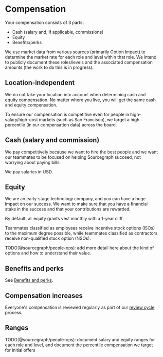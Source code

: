 # Compensation

Your compensation consists of 3 parts:

- Cash (salary and, if applicable, commissions)
- Equity
- Benefits/perks

We use market data from various sources (primarily Option Impact) to determine the market rate for each role and level within that role. We intend to publicly document these roles/levels and the associated compensation amounts (the work to do this is in progress).

## Location-independent

We do not take your location into account when determining cash and equity compensation. No matter where you live, you will get the same cash and equity compensation.

To ensure our compensation is competitive even for people in high-salary/high-cost markets (such as San Francisco), we target a high percentile (in our compensation data) across the board.

## Cash (salary and commission)

We pay competitively because we want to hire the best people and we want our teammates to be focused on helping Sourcegraph succeed, not worrying about paying bills.

We pay salaries in USD.

## Equity

We are an early-stage technology company, and you can have a huge impact on our success. We want to make sure that you have a financial stake in the success and that your contributions are rewarded.

By default, all equity grants vest monthly with a 1-year cliff.

Teammates classified as employees receive incentive stock options (ISOs) to the maximum degree possible, while teammates classified as contractors receive non-qualified stock option (NSOs).

TODO(@sourcegraph/people-ops): add more detail here about the kind of options and how to understand their value.

## Benefits and perks

See [Benefits and perks](benefits-and-perks.md).

## Compensation increases

Everyone's compensation is reviewed regularly as part of our [review cycle](https://about.sourcegraph.com/handbook/people-ops/review-cycles/index.md) process.

## Ranges

TODO(@sourcegraph/people-ops): document salary and equity ranges for each role and level, and document the percentile compensation we target for initial offers
